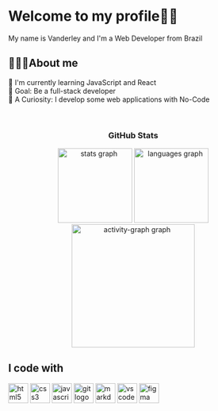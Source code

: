 # Welcome to my profile👋🏽
My name is Vanderley and I'm a Web Developer from Brazil

## 🧑🏽‍💻About me
📖 I'm currently learning JavaScript and React<br>
🎯 Goal: Be a full-stack developer<br>
🔎 A Curiosity: I develop some web applications with No-Code

<br>

<div align="center">
  <h3>GitHub Stats</h3>
  <img src="https://github-readme-stats.vercel.app/api?username=VanderleyOliveira&hide_title=false&hide_rank=false&show_icons=true&include_all_commits=true&count_private=true&disable_animations=false&theme=gotham&locale=en&hide_border=false&border_color=17483F&order=1" height="150" alt="stats graph"  />
  <img src="https://github-readme-stats.vercel.app/api/top-langs?username=VanderleyOliveira&locale=en&hide_title=false&layout=compact&card_width=320&langs_count=5&theme=gotham&hide_border=false&border_color=17483F&order=2" height="150" alt="languages graph"  />
  <img src="https://github-readme-activity-graph.vercel.app/graph?username=VanderleyOliveira&radius=8&theme=gotham&area=true&order=5" height="248" alt="activity-graph graph"  />
</div>

## I code with

<div align="left">
  <img src="https://skillicons.dev/icons?i=html" height="40" alt="html5 logo"  />
  <img src="https://skillicons.dev/icons?i=css" height="40" alt="css3 logo"  />
  <img src="https://skillicons.dev/icons?i=js" height="40" alt="javascript logo"  />
  <img src="https://skillicons.dev/icons?i=git" height="40" alt="git logo"  />
  <img src="https://skillicons.dev/icons?i=md" height="40" alt="markdown logo"  />
  <img src="https://skillicons.dev/icons?i=vscode" height="40" alt="vscode logo"  />
  <img src="https://skillicons.dev/icons?i=figma" height="40" alt="figma logo"  />
</div>
